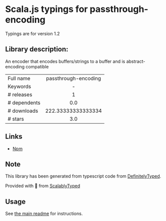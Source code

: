 
# Scala.js typings for passthrough-encoding

Typings are for version 1.2

## Library description:
An encoder that encodes buffers/strings to a buffer and is abstract-encoding compatible

|                    |                 |
| ------------------ | :-------------: |
| Full name          | passthrough-encoding |
| Keywords           | - |
| # releases         | 1 |
| # dependents       | 0.0 |
| # downloads        | 222.33333333333334 |
| # stars            | 3.0 |

## Links
- [Npm](https://www.npmjs.com/package/passthrough-encoding)
    


## Note
This library has been generated from typescript code from [DefinitelyTyped](https://definitelytyped.org).

Provided with :purple_heart: from [ScalablyTyped](https://github.com/oyvindberg/ScalablyTyped)

## Usage
See [the main readme](../../readme.md) for instructions.


